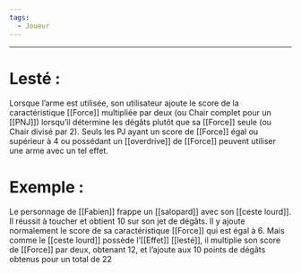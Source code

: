 ```yaml
---
tags:
  - Joueur
---
```

___
# Lesté : 

Lorsque l’arme est utilisée, son utilisateur ajoute le score de la caractéristique [[Force]] multipliée par deux (ou Chair complet pour un [[PNJ]]) lorsqu’il détermine les dégâts plutôt que sa [[Force]] seule (ou Chair divisé par 2). Seuls les PJ ayant un score de [[Force]] égal ou supérieur à 4 ou possédant un [[overdrive]] de [[Force]] peuvent utiliser une arme avec un tel effet. 

# Exemple : 

Le personnage de [[Fabien]] frappe un [[salopard]] avec son [[ceste lourd]]. Il réussit à toucher et obtient 10 sur son jet de dégâts. Il y ajoute normalement le score de sa caractéristique [[Force]] qui est égal à 6. Mais comme le [[ceste lourd]] possède l’[[Effet]] [[lesté]], il multiplie son score de [[Force]] par deux, obtenant 12, et l’ajoute aux 10 points de dégâts obtenus pour un total de 22